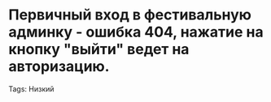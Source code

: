 # Первичный вход в фестивальную админку - ошибка 404, нажатие на кнопку "выйти" ведет на авторизацию.

Tags: Низкий